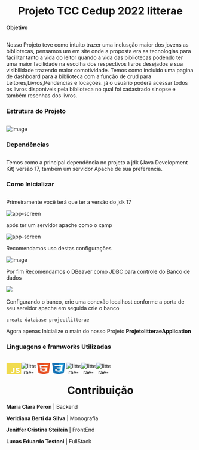 
<h1 align="center">Projeto TCC Cedup 2022 litterae</h1
  
**Objetivo**

##
Nosso Projeto teve como intuito trazer uma inclusção maior dos jovens as bibliotecas, pensamos um em site onde a proposta 
era as tecnologias para facilitar tanto a vida do leitor quando a vida das bibliotecas podendo ter uma maior facilidade
na escolha dos respectivos livros desejados e sua visibilidade trazendo maior comotividade.
 Temos como incluido uma pagina de dashboard para a biblioteca com a função de crud para Leitores,Livros,Pendencias e 
locações. já o usuário poderá acessar todos os livros disponiveis pela biblioteca no qual foi cadastrado sinopse e 
também resenhas dos livros.

 ### Estrutura do Projeto
 ##
 ![image](https://user-images.githubusercontent.com/48250598/202895542-654367d7-524f-4086-823c-7896280f087e.png)
### Dependências
##
Temos como a principal dependência no projeto a jdk (Java Development Kit) versão 17, também um servidor
Apache de sua preferência.

### Como Inicializar 

##

Primeiramente você terá que ter a versão do jdk 17

<img src="https://user-images.githubusercontent.com/48250598/202895960-536cb0a9-570c-4962-880d-644467d9b937.png" alt="app-screen" width="200" />

após ter um servidor apache como o xamp 

<img src="https://user-images.githubusercontent.com/48250598/202896503-3fb0e423-0e40-4bd8-b425-de51f9acce17.png" alt="app-screen" width="200" />

Recomendamos uso destas configurações

![image](https://user-images.githubusercontent.com/48250598/202896582-8a250f4f-6fb1-4e02-998c-7e930dc477cd.png)

Por fim Recomendamos o DBeaver como JDBC para controle do Banco de dados

<img src="https://user-images.githubusercontent.com/48250598/202896724-34be8746-df89-4c57-8f12-0bcd6954de98.png" width="200" />

Configurando o banco, crie uma conexão localhost conforme a porta de seu servidor apache em seguida crie o banco

```sh
create database projectlitterae
```
Agora apenas Inicialize o main do nosso Projeto **ProjetolitteraeApplication**

### Linguagens e framworks Utilizadas 
<div align="center" style="display: inline_block"><br>
  <img align="left" alt="litterae-Js" height="30" width="40" src="https://raw.githubusercontent.com/devicons/devicon/master/icons/javascript/javascript-plain.svg">
  <img align="left" alt="litterae-Jquery" height="30" width="40" src="https://user-images.githubusercontent.com/48250598/202897901-1e1aec34-195f-4c55-a4b8-035bcdafe726.png">
  <img align="left" alt="litterae-HTML" height="30" width="40" src="https://raw.githubusercontent.com/devicons/devicon/master/icons/html5/html5-original.svg">
  <img align="left" alt="litterae-CSS" height="30" width="40" src="https://raw.githubusercontent.com/devicons/devicon/master/icons/css3/css3-original.svg">
  <img align="left" alt="litterae-Spring" height="30" width="40" src="https://user-images.githubusercontent.com/48250598/202897746-e2d57d5d-f482-44da-b786-2cdbc41eb43f.png">
  <img align="left" alt="litterae-Java" height="30" width="40" src="https://img.icons8.com/color/48/000000/java-coffee-cup-logo--v1.png">
  <img align="left" alt="litterae-Java" height="30" width="40" src="https://user-images.githubusercontent.com/48250598/202897986-cf7bef34-f57b-47e9-a0c6-f3b7b6e53ac2.png">
<br>
</div>
<h1 align="center">Contribuição</h1>

**Maria Clara Peron** | Backend

**Veridiana Berti da Silva** | Monografia

**Jeniffer Cristina Steilein** | FrontEnd

**Lucas Eduardo Testoni** | FullStack
